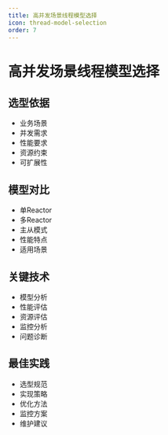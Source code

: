 ```yaml
---
title: 高并发场景线程模型选择
icon: thread-model-selection
order: 7
---
```


# 高并发场景线程模型选择

## 选型依据
- 业务场景
- 并发需求
- 性能要求
- 资源约束
- 可扩展性

## 模型对比
- 单Reactor
- 多Reactor
- 主从模式
- 性能特点
- 适用场景

## 关键技术
- 模型分析
- 性能评估
- 资源评估
- 监控分析
- 问题诊断

## 最佳实践
- 选型规范
- 实现策略
- 优化方法
- 监控方案
- 维护建议
